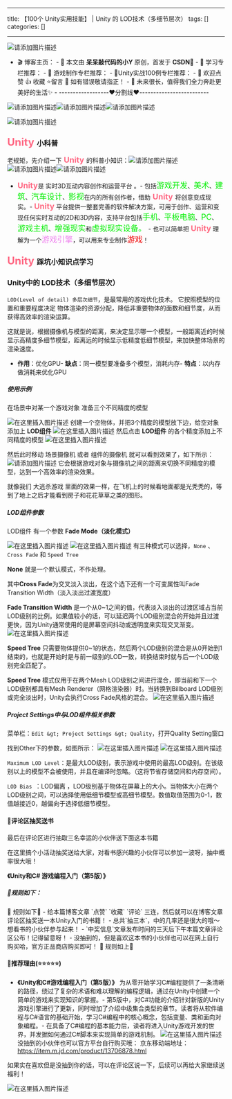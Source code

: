 
--- 
title:  【100个 Unity实用技能】 | Unity 的 LOD技术（多细节层次） 
tags: []
categories: [] 

---
<img src="https://img-blog.csdnimg.cn/4ea0ad75b9c145e5ba7d219b7e425099.png" alt="请添加图片描述">

>  
 -  🎬 博客主页： -  🎥 本文由 **呆呆敲代码的小Y** 原创，首发于 **CSDN**🙉 -  🎄 学习专栏推荐： -  🌲 游戏制作专栏推荐： -  🌲Unity实战100例专栏推荐： -  🏅 欢迎点赞 👍 收藏 ⭐留言 📝 如有错误敬请指正！ -  📆 未来很长，值得我们全力奔赴更美好的生活✨ -  ------------------❤️分割线❤️-------------------------  


<img src="https://img-blog.csdnimg.cn/fca9590298da4004906d83d81f4ca0e6.gif" alt="请添加图片描述"><img src="https://img-blog.csdnimg.cn/fca9590298da4004906d83d81f4ca0e6.gif" alt="请添加图片描述"><img src="https://img-blog.csdnimg.cn/fca9590298da4004906d83d81f4ca0e6.gif" alt="请添加图片描述">

<img src="https://img-blog.csdnimg.cn/01e7ec91f0984ce4a166bf72cb52bea5.gif" alt="请添加图片描述">

### <font color="#ff6984" size="5"> Unity </font>小科普

老规矩，先介绍一下<font color="#ff6984" size="4"> **Unity** </font>的科普小知识：<img src="https://img-blog.csdnimg.cn/fca9590298da4004906d83d81f4ca0e6.gif" alt="请添加图片描述"><img src="https://img-blog.csdnimg.cn/fca9590298da4004906d83d81f4ca0e6.gif" alt="请添加图片描述"><img src="https://img-blog.csdnimg.cn/fca9590298da4004906d83d81f4ca0e6.gif" alt="请添加图片描述">
- <font color="#ff6984" size="4">**Unity**</font>是 实时3D互动内容创作和运营平台 。- 包括<font color="#green" size="4">游戏开发</font>、<font color="#green" size="4">美术</font>、<font color="#green" size="4">建筑</font>、<font color="#green" size="4">汽车设计</font>、<font color="#green" size="4">影视</font>在内的所有创作者，借助<font color="#ff6984" size="4"> **Unity** </font>将创意变成现实。- <font color="#ff6e84" size="4">**Unity**</font> 平台提供一整套完善的软件解决方案，可用于创作、运营和变现任何实时互动的2D和3D内容，支持平台包括<font color="#green" size="4">手机</font>、<font color="#green" size="4">平板电脑</font>、<font color="#green" size="4">PC</font>、<font color="#green" size="4">游戏主机</font>、<font color="#green" size="4">增强现实</font>和<font color="#green" size="4">虚拟现实设备。 </font>- 也可以简单把 <font color="#ff6e84" size="4">**Unity**</font> 理解为一个<font color="#ee82ee" size="4">游戏引擎</font>，可以用来专业制作<font color="#ee0000" size="4">游戏</font>！
### <font color="#ff6984" size="5"> Unity </font>踩坑小知识点学习

### Unity中的 LOD技术（多细节层次）

`LOD(Level of detail) 多层次细节`，是最常⽤的游戏优化技术。 它按照模型的位置和重要程度决定 物体渲染的资源分配，降低⾮重要物体的⾯数和细节度，从⽽获得⾼效率的渲染运算。

这就是说，根据摄像机与模型的距离，来决定显示哪一个模型，一般距离近的时候显示高精度多细节模型，距离远的时候显示低精度低细节模型，来加快整体场景的渲染速度。
- **作用**：优化GPU- **缺点**：同一模型要准备多个模型，消耗内存- **特点**：以内存做消耗来优化GPU
##### 使用示例

在场景中对某一个游戏对象 准备三个不同精度的模型

<img src="https://img-blog.csdnimg.cn/b7cb72684aff41498b74bd7f75302af4.png" alt="在这里插入图片描述"> 创建一个空物体，并把3个精度的模型放下边，给空对象添加上 **LOD组件** <img src="https://img-blog.csdnimg.cn/7c9f3af0656b44069c523c3418fe52ac.png?x-oss-process=image/watermark,type_d3F5LXplbmhlaQ,shadow_50,text_Q1NETiBA5ZGG5ZGG5pWy5Luj56CB55qE5bCPWQ==,size_20,color_FFFFFF,t_70,g_se,x_16" alt="在这里插入图片描述"> 然后点击 **LOD组件** 的各个精度添加上不同精度的模型 <img src="https://img-blog.csdnimg.cn/59666a7f260d49c998a9cdf98230bfd2.png?x-oss-process=image/watermark,type_d3F5LXplbmhlaQ,shadow_50,text_Q1NETiBA5ZGG5ZGG5pWy5Luj56CB55qE5bCPWQ==,size_20,color_FFFFFF,t_70,g_se,x_16" alt="在这里插入图片描述">

然后此时移动 场景摄像机 或者 组件的摄像机 就可以看到效果了，如下所示： <img src="https://img-blog.csdnimg.cn/dcdeab5701964b50a3f4ca28537fa251.gif" alt="请添加图片描述"> 它会根据游戏对象与摄像机之间的距离来切换不同精度的模型，达到一个高效率的渲染效果。

就像我们 大逃杀游戏 里面的效果一样，在飞机上的时候看地面都是光秃秃的，等到了地上之后才能看到房子和花花草草之类的图形。

##### LOD组件参数

LOD组件 有一个参数 **Fade Mode（淡化模式）**

<img src="https://img-blog.csdnimg.cn/e4837e51954746de9bf039b51e727ba3.png" alt="在这里插入图片描述"> <img src="https://img-blog.csdnimg.cn/eab9c05aaee34c15b1d111317ace5cee.png" alt="在这里插入图片描述"> 有三种模式可以选择，`None` 、`Cross Fade` 和 `Speed Tree`

**None** 就是一个默认模式，不作处理。

其中**Cross Fade**为交叉淡入淡出，在这个选下还有一个可变属性叫Fade Transition Width（淡入淡出过渡宽度）

**Fade Transition Width** 是一个从0~1之间的值，代表淡入淡出的过渡区域占当前LOD级别的比例。如果值较小的话，可以延迟两个LOD级别混合的开始并且过渡更快，因为Unity通常使用的是屏幕空间抖动或透明度来实现交叉渐变。 <img src="https://img-blog.csdnimg.cn/cbe85f53cb5b430fab5851c75f14f9b8.png?x-oss-process=image/watermark,type_d3F5LXplbmhlaQ,shadow_50,text_Q1NETiBA5ZGG5ZGG5pWy5Luj56CB55qE5bCPWQ==,size_12,color_FFFFFF,t_70,g_se,x_16" alt="在这里插入图片描述">

**Speed Tree** 只需要物体提供0~1的状态，然后两个LOD级别的混合是从0开始到1结束的，也就是开始时是与前一级别的LOD一致，转换结束时就与后一个LOD级别完全匹配了。

**Speed Tree** 模式仅用于在两个Mesh LOD级别之间进行混合，即当前和下一个LOD级别都具有Mesh Renderer（网格渲染器）时。当转换到Billboard LOD级别或完全淡出时，Unity会执行Cross Fade风格的混合。 <img src="https://img-blog.csdnimg.cn/b9e95a92c81342bda939761723fa2962.png" alt="在这里插入图片描述">

##### Project Settings中与LOD组件相关参数

菜单栏：`Edit &gt; Project Settings &gt; Quality`，打开Quality Setting窗口

找到Other下的参数，如图所示： <img src="https://img-blog.csdnimg.cn/175737b17c4e425287de52a691651308.png" alt="在这里插入图片描述"> <img src="https://img-blog.csdnimg.cn/04a6163c9e434415a23a1fc8a6959703.png" alt="在这里插入图片描述">

`Maximum LOD Level`：是最大LOD级别，表示游戏中使用的最高LOD级别。在该级别以上的模型不会被使用，并且在编译时忽略。（这将节省存储空间和内存空间）。

`LOD Bias `：LOD偏离 ，LOD级别基于物体在屏幕上的大小。当物体大小在两个LOD级别之间，可以选择使用低细节模型或高细节模型。数值取值范围为0-1，数值越接近0，越偏向于选择低细节模型。

#### 👑评论区抽奖送书

最后在评论区进行抽取三名幸运的小伙伴送下面这本书籍

在这里搞个小活动抽奖送给大家，对看书感兴趣的小伙伴可以参加一波呀，抽中概率很大哦！

**《Unity和C# 游戏编程入门（第5版）》**

##### 🎁规则如下：
<td bgcolor="76eec6"> 🚀 规则如下🚀 </td>
-  给本篇博客文章 `点赞` `收藏` `评论` 三连，然后就可以在博客文章评论区抽奖送一本Unity入门的书籍！ -  总共`抽三本`，中的几率还是很大的哦～ 想看书的小伙伴参与起来！ -  `中奖信息`文章发布时间的三天后下午本篇文章评论区公布！记得留意呀！ -  没抽到的，但是喜欢这本书的小伙伴也可以在网上自行购买哈，官方正品商店购买即可！ <td bgcolor="76eec6"> 🚀 规则如上🚀 </td>

#### 🎄推荐理由(⭐⭐⭐⭐⭐)
- **《Unity和C#游戏编程入门（第5版）》** 为从零开始学习C#编程提供了一条清晰的路径，绕过了复杂的术语和难以理解的编程逻辑，通过在Unity中创建一个简单的游戏来实现知识的掌握。- 第5版中，对C#功能的介绍针对新版的Unity游戏引擎进行了更新，同时增加了介绍中级集合类型的章节。读者将从软件编程与C#语言的基础开始，学习C#编程中的核心概念，包括变量、类和面向对象编程。- 在具备了C#编程的基本能力后，读者将进入Unity游戏开发的世界，并发掘如何通过C#脚本来实现简单的游戏机制。 <img src="https://img-blog.csdnimg.cn/ca7c27bef188430083b8077289fd7d83.jpeg" alt="在这里插入图片描述">
没抽到的小伙伴也可以官方平台自行购买哦： 京东移动端地址：https://item.m.jd.com/product/13706878.html

如果实在喜欢但是没抽到你的话，可以在评论区说一下，后续可以再给大家继续送福利！

<img src="https://img-blog.csdnimg.cn/20210613033645219.gif#pic_center" alt="在这里插入图片描述">
